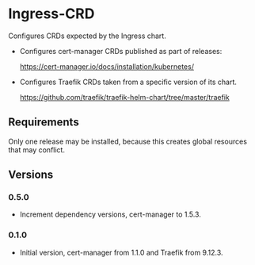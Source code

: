 # Ingress-CRD

Configures CRDs expected by the Ingress chart.

- Configures cert-manager CRDs published as part of releases:

  <https://cert-manager.io/docs/installation/kubernetes/>
  
- Configures Traefik CRDs taken from a specific version of its chart.

  <https://github.com/traefik/traefik-helm-chart/tree/master/traefik>
  
## Requirements
  
Only one release may be installed, because this creates global resources that may conflict.

## Versions

### 0.5.0

- Increment dependency versions, cert-manager to 1.5.3.

### 0.1.0

- Initial version, cert-manager from 1.1.0 and Traefik from 9.12.3.
